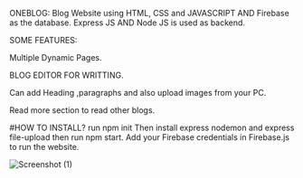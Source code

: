 
 ONEBLOG:
 Blog Website using HTML, CSS and JAVASCRIPT AND Firebase as the database.
 Express JS AND Node JS is used as backend.

SOME FEATURES:

 Multiple Dynamic Pages.
 
 BLOG EDITOR FOR WRITTING.
 
 Can add Heading ,paragraphs and also upload images from your PC.
 
 Read more section to read other blogs.
 

#HOW TO INSTALL?
run npm init
Then install express nodemon and express file-upload then run npm start.
Add your Firebase credentials in Firebase.js to run the website.


![Screenshot (1)](https://user-images.githubusercontent.com/64660695/171871961-f39b2bae-b593-4c65-8ad5-7fc10468ee7e.png)
